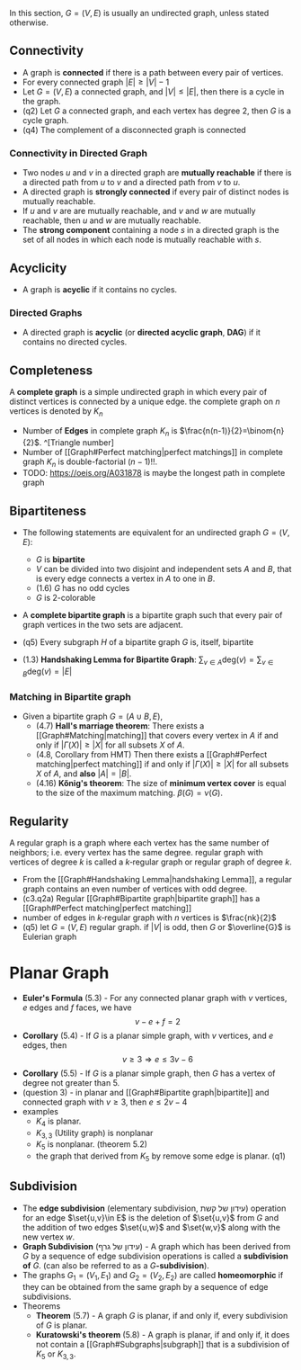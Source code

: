 
In this section, $G=(V,E)$ is usually an undirected graph, unless stated otherwise.
## Connectivity

- A graph is **connected** if there is a path between every pair of vertices.
- For every connected graph $|E| \geq |V|-1$
- Let $G=(V,E)$ a connected graph, and $|V|\leq|E|$, then there is a cycle in the graph.
- (q2) Let $G$ a connected graph, and each vertex has degree 2, then $G$ is a cycle graph.
- (q4) The complement of a disconnected graph is connected 

### Connectivity in Directed Graph


- Two nodes $u$ and $v$ in a directed graph are **mutually reachable** if there is a directed path from $u$ to $v$ and a directed path from $v$ to $u$.
- A directed graph is **strongly connected** if every pair of distinct nodes is mutually reachable.
- If $u$ and $v$ are are mutually reachable, and $v$ and $w$ are mutually reachable, then $u$ and $w$ are mutually reachable.
- The **strong component** containing a node $s$ in a directed graph is the set of all nodes in which each node is mutually reachable with $s$.

## Acyclicity

- A graph is **acyclic** if it contains no cycles.
### Directed Graphs

- A directed graph is **acyclic** (or **directed acyclic graph**, **DAG**) if it contains no directed cycles.

## Completeness


A **complete graph** is a simple undirected graph in which every pair of distinct vertices is connected by a unique edge. the complete graph on $n$ vertices is denoted by $K_n$

- Number of **Edges** in complete graph $K_n$ is $\frac{n(n-1)}{2}=\binom{n}{2}$. ^[Triangle number]
- Number of [[Graph#Perfect matching|perfect matchings]] in complete graph $K_n$ is double-factorial $(n-1)!!$.
- TODO: https://oeis.org/A031878 is maybe the longest path in complete graph 

## Bipartiteness


- The following statements are equivalent for an undirected graph $G=(V,E)$:
	- $G$ is **bipartite** 
	- $V$ can be divided into two disjoint and independent sets $A$ and $B$, that is every edge connects a vertex in $A$ to one in $B$.
	- (1.6) $G$ has no odd cycles
	- $G$ is 2-colorable

- A **complete bipartite graph** is a bipartite graph such that every pair of graph vertices in the two sets are adjacent.
- (q5) Every subgraph $H$ of a bipartite graph $G$ is, itself, bipartite 
- (1.3) **Handshaking Lemma for Bipartite Graph**: $\displaystyle\sum _{v\in A} \text{deg}( v)=\sum _{v\in B} \text{deg}( v)=|E|$
### Matching in Bipartite graph

- Given a bipartite graph $G=(A \cup B,E)$,
	- (4.7) **Hall's marriage theorem**: There exists a [[Graph#Matching|matching]] that covers every vertex in $A$ if and only if $|\Gamma(X)| \geq |X|$ for all subsets $X$ of $A$.
	- (4.8, Corollary from HMT) Then there exists a [[Graph#Perfect matching|perfect matching]] if and only if $|\Gamma(X)| \geq |X|$ for all subsets $X$ of $A$, and **also** $|A|=|B|$.
	- (4.16) **Kőnig's theorem**: The size of **minimum vertex cover** is equal to the size of the maximum matching. $\beta(G)=\nu(G)$.

## Regularity

A regular graph is a graph where each vertex has the same number of neighbors; i.e. every vertex has the same degree. regular graph with vertices of degree $k$ is called a $k$‑regular graph or regular graph of degree $k$. 

- From the [[Graph#Handshaking Lemma|handshaking Lemma]], a regular graph contains an even number of vertices with odd degree.
- (c3.q2a) Regular [[Graph#Bipartite graph|bipartite graph]] has a [[Graph#Perfect matching|perfect matching]]
- number of edges in $k$‑regular graph with $n$ vertices is $\frac{nk}{2}$
- (q5) let $G=(V,E)$ regular graph. if $|V|$ is odd, then $G$ or $\overline{G}$  is Eulerian graph

# Planar Graph


- **Euler's Formula** (5.3) - For any connected planar graph with $v$ vertices, $e$ edges and $f$ faces, we have $$v-e+f=2$$
- **Corollary** (5.4) - If $G$ is a planar simple graph, with $v$ vertices, and $e$ edges, then $$v\geq 3\Longrightarrow e\leq 3v-6$$
- **Corollary** (5.5) - If $G$ is a planar simple graph, then $G$ has a vertex of degree not greater than 5.
- (question 3) - in planar and [[Graph#Bipartite graph|bipartite]] and connected graph with $v\geq{3}$, then $e\leq{2v-4}$ 
-  examples
	- $K_4$ is planar. 
	- $K_{3,3}$ (Utility graph) is nonplanar
	- $K_5$ is nonplanar. (theorem 5.2)
	- the graph that derived from $K_5$ by remove some edge is planar. (q1)

## Subdivision

-  The **edge subdivision** (elementary subdivision, עידון של קשת) operation for an edge $\set{u,v}\in E$ is the deletion of $\set{u,v}$ from $G$ and the addition of two edges $\set{u,w}$ and $\set{w,v}$ along with the new vertex $w$.
- **Graph Subdivision** (עידון של גרף) - A graph which has been derived from $G$ by a sequence of edge subdivision operations is called a **subdivision of** $G$. (can also be referred to as a $G$**-subdivision**).
- The graphs $G_1=(V_1,E_1)$ and $G_2=(V_2,E_2)$ are called **homeomorphic** if they can be obtained from the same graph by a sequence of edge subdivisions.
-  Theorems
	- **Theorem** (5.7) - A graph $G$ is planar, if and only if, every subdivision of $G$ is planar.
	- **Kuratowski's theorem** (5.8) - A graph is planar, if and only if, it does not contain a [[Graph#Subgraphs|subgraph]] that is a subdivision of $K_5$ or $K_{3,3}$.


